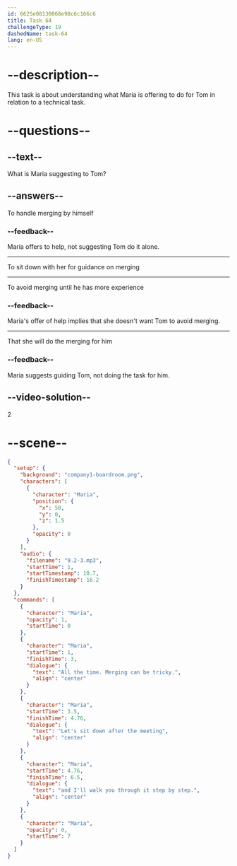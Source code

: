 ```yaml
---
id: 6625e08130068e98c6c166c6
title: Task 64
challengeType: 19
dashedName: task-64
lang: en-US
---
```


<!-- (Audio) Maria: All the time. Merging can be tricky. Let's sit down after the meeting, and I'll walk you through it step by step. -->

# --description--

This task is about understanding what Maria is offering to do for Tom in relation to a technical task.

# --questions--

## --text--

What is Maria suggesting to Tom?

## --answers--

To handle merging by himself

### --feedback--

Maria offers to help, not suggesting Tom do it alone.

---

To sit down with her for guidance on merging

---

To avoid merging until he has more experience

### --feedback--

Maria's offer of help implies that she doesn't want Tom to avoid merging.

---

That she will do the merging for him

### --feedback--

Maria suggests guiding Tom, not doing the task for him.

## --video-solution--

2

# --scene--

```json
{
  "setup": {
    "background": "company1-boardroom.png",
    "characters": [
      {
        "character": "Maria",
        "position": {
          "x": 50,
          "y": 0,
          "z": 1.5
        },
        "opacity": 0
      }
    ],
    "audio": {
      "filename": "9.2-3.mp3",
      "startTime": 1,
      "startTimestamp": 10.7,
      "finishTimestamp": 16.2
    }
  },
  "commands": [
    {
      "character": "Maria",
      "opacity": 1,
      "startTime": 0
    },
    {
      "character": "Maria",
      "startTime": 1,
      "finishTime": 3,
      "dialogue": {
        "text": "All the time. Merging can be tricky.",
        "align": "center"
      }
    },
    {
      "character": "Maria",
      "startTime": 3.5,
      "finishTime": 4.76,
      "dialogue": {
        "text": "Let's sit down after the meeting",
        "align": "center"
      }
    },
    {
      "character": "Maria",
      "startTime": 4.76,
      "finishTime": 6.5,
      "dialogue": {
        "text": "and I'll walk you through it step by step.",
        "align": "center"
      }
    },
    {
      "character": "Maria",
      "opacity": 0,
      "startTime": 7
    }
  ]
}
```
